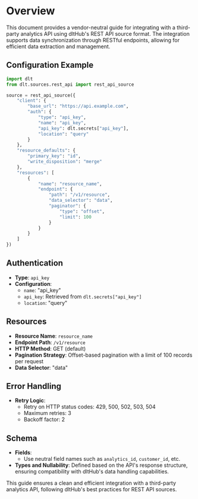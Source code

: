 # Overview

This document provides a vendor-neutral guide for integrating with a third-party analytics API using dltHub's REST API source format. The integration supports data synchronization through RESTful endpoints, allowing for efficient data extraction and management.

## Configuration Example

```python
import dlt
from dlt.sources.rest_api import rest_api_source

source = rest_api_source({
    "client": {
        "base_url": "https://api.example.com",
        "auth": {
            "type": "api_key",
            "name": "api_key",
            "api_key": dlt.secrets["api_key"],
            "location": "query"
        }
    },
    "resource_defaults": {
        "primary_key": "id",
        "write_disposition": "merge"
    },
    "resources": [
        {
            "name": "resource_name",
            "endpoint": {
                "path": "/v1/resource",
                "data_selector": "data",
                "paginator": {
                    "type": "offset",
                    "limit": 100
                }
            }
        }
    ]
})
```

## Authentication

- **Type**: `api_key`
- **Configuration**: 
  - `name`: "api_key"
  - `api_key`: Retrieved from `dlt.secrets["api_key"]`
  - `location`: "query"

## Resources

- **Resource Name**: `resource_name`
- **Endpoint Path**: `/v1/resource`
- **HTTP Method**: GET (default)
- **Pagination Strategy**: Offset-based pagination with a limit of 100 records per request
- **Data Selector**: "data"

## Error Handling

- **Retry Logic**: 
  - Retry on HTTP status codes: 429, 500, 502, 503, 504
  - Maximum retries: 3
  - Backoff factor: 2

## Schema

- **Fields**: 
  - Use neutral field names such as `analytics_id`, `customer_id`, etc.
- **Types and Nullability**: Defined based on the API's response structure, ensuring compatibility with dltHub's data handling capabilities.

This guide ensures a clean and efficient integration with a third-party analytics API, following dltHub's best practices for REST API sources.